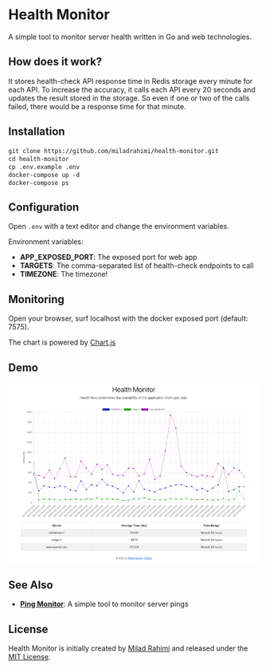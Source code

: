 # Health Monitor
A simple tool to monitor server health written in Go and web technologies.

## How does it work?
It stores health-check API response time in Redis storage every minute for each API.
To increase the accuracy, it calls each API every 20 seconds and updates the result stored in the storage.
So even if one or two of the calls failed, there would be a response time for that minute.

## Installation
```shell
git clone https://github.com/miladrahimi/health-monitor.git
cd health-monitor
cp .env.example .env
docker-compose up -d
docker-compose ps
```

## Configuration
Open `.env` with a text editor and change the environment variables.

Environment variables:
* **APP_EXPOSED_PORT**: The exposed port for web app
* **TARGETS**: The comma-separated list of health-check endpoints to call
* **TIMEZONE**: The timezone!

## Monitoring
Open your browser, surf localhost with the docker exposed port (default: 7575).

The chart is powered by [Chart.js](https://www.chartjs.org)

## Demo
<p align="center">
  <img alt="Demo" src="https://github.com/miladrahimi/health-monitor/blob/master/demo.png?raw=true">
</p>

## See Also
* **[Ping Monitor](https://github.com/miladrahimi/ping-monitor)**: A simple tool to monitor server pings

## License
Health Monitor is initially created by [Milad Rahimi](https://miladrahimi.com)
and released under the [MIT License](http://opensource.org/licenses/mit-license.php).
